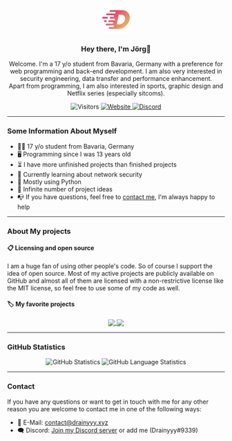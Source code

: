 <div align="center"><img src=res/logo.png height=64px>
<h3><b>Hey there</b>, I'm Jörg👋</h3>

<p>Welcome. I'm a 17 y/o student from Bavaria, Germany with a preference for web programming and back-end development. I am also very interested in security engineering, data transfer and performance enhancement.<br \>
Apart from programming, I am also interested in sports, graphic design and Netflix series (especially sitcoms).</p>

<img alt="Visitors" src="https://badges.pufler.dev/visits/Drainyyyy/Drainyyyy?color=white&logo=github">
<a href=http://www.drainyyy.xyz>
    <img alt="Website" src="https://img.shields.io/website?down_message=offline&label=Website&up_color=white&up_message=click%20here&url=http%3A%2F%2Fwww.drainyyy.xyz&logo=homeassistantcommunitystore&logoColor=white" \>
</a>
<a href=http://dc.drainyyy.xyz>
    <img alt="Discord" src="https://img.shields.io/discord/544615795754270731?color=white&label=Discord&logo=Discord&logoColor=white" \>
</a>
</div>

---

### **Some Information About Myself**

- 🙋‍♂️ 17 y/o student from Bavaria, Germany
- 🖥️ Programming since I was 13 years old
- ⏳ I have more unfinished projects than finished projects
- 🔑 Currently learning about network security
- 🐍 Mostly using Python
- 💭 Infinite number of project ideas
- 📭 If you have questions, feel free to [contact me](#contact), I'm always happy to help

---

### **About My projects**

#### 📋 **Licensing and open source**

I am a huge fan of using other people's code. So of course I support the idea of open source. Most of my active projects are publicly available on GitHub and almost all of them are licensed with a non-restrictive license like the MIT license, so feel free to use some of my code as well.

#### 🏷️ **My favorite projects**

<div align="center">
    <a href="https://github.com/Drainyyyy/ypc-api/tree/dev">
    <img align="center" src="https://github-readme-stats.vercel.app/api/pin/?username=drainyyyy&repo=ypc-api&theme=tokyonight" />
    </a>
    <a href="https://github.com/Drainyyyy/minimalLog">
    <img align="center" src="https://github-readme-stats.vercel.app/api/pin/?username=drainyyyy&repo=minimalLog&theme=tokyonight" />
    </a>
</div>

<!--#### 📅 **Recent activity**

<!--START_SECTION:activity-->

---

### **GitHub Statistics**

<div align="center">
    <img alt="GitHub Statistics" src="https://github-readme-stats.vercel.app/api?username=drainyyyy&show_icons=true&count_private=true&theme=tokyonight" height=160 \>
    <img alt="GitHub Language Statistics" src="https://github-readme-stats.vercel.app/api/top-langs/?username=drainyyyy&layout=compact&theme=tokyonight&hide=css" height=160>
</div>

---

### **Contact**

If you have any questions or want to get in touch with me for any other reason you are welcome to contact me in one of the following ways:

- 📧 E-Mail: [contact@drainyyy.xyz][mail]
- 🗨️ Discord: [Join my Discord server][discord] or add me (Drainyyy#9339)

[mail]: mailto:contact@drainyyy.xyz
[discord]: http://dc.drainyyy.xyz

